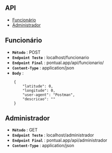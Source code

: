 ## API

- [Funcionário](#funcionario)
- [Administrador](#administrador)

## Funcionário

- **`Método`** : POST
- **`Endpoint Teste`** : localhost/funcionario
- **`Endpoint Final`** : pontual.app/api/funcionario/
- **`Content-Type`** : application/json
- **`Body`** : 
```
    {
        "latitude": 0,
        "longitude": 0,
        "user-agent": "Postman",
        "descricao": ""
    }
```
## Administrador

- **`Método`** : GET
- **`Endpoint Teste`** : localhost/administrador
- **`Endpoint Final`** : pontual.app/api/administrador
- **`Content-Type`** : application/json